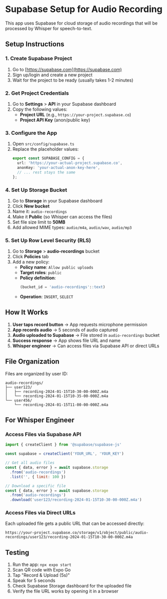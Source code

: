 # Supabase Setup for Audio Recording

This app uses Supabase for cloud storage of audio recordings that will be processed by Whisper for speech-to-text.

## Setup Instructions

### 1. Create Supabase Project

1. Go to [https://supabase.com](https://supabase.com)
2. Sign up/login and create a new project
3. Wait for the project to be ready (usually takes 1-2 minutes)

### 2. Get Project Credentials

1. Go to **Settings** > **API** in your Supabase dashboard
2. Copy the following values:
   - **Project URL** (e.g., `https://your-project.supabase.co`)
   - **Project API Key** (anon/public key)

### 3. Configure the App

1. Open `src/config/supabase.ts`
2. Replace the placeholder values:
   ```typescript
   export const SUPABASE_CONFIG = {
     url: 'https://your-actual-project.supabase.co',
     anonKey: 'your-actual-anon-key-here',
     // ... rest stays the same
   };
   ```

### 4. Set Up Storage Bucket

1. Go to **Storage** in your Supabase dashboard
2. Click **New bucket**
3. Name it: `audio-recordings`
4. Make it **Public** (so Whisper can access the files)
5. Set file size limit to **50MB**
6. Add allowed MIME types: `audio/m4a`, `audio/wav`, `audio/mp3`

### 5. Set Up Row Level Security (RLS)

1. Go to **Storage** > **audio-recordings** bucket
2. Click **Policies** tab
3. Add a new policy:
   - **Policy name**: `Allow public uploads`
   - **Target roles**: `public`
   - **Policy definition**:
     ```sql
     (bucket_id = 'audio-recordings'::text)
     ```
   - **Operation**: `INSERT`, `SELECT`

## How It Works

1. **User taps record button** → App requests microphone permission
2. **App records audio** → 5 seconds of audio captured
3. **Audio uploaded to Supabase** → File stored in `audio-recordings` bucket
4. **Success response** → App shows file URL and name
5. **Whisper engineer** → Can access files via Supabase API or direct URLs

## File Organization

Files are organized by user ID:
```
audio-recordings/
├── user123/
│   ├── recording-2024-01-15T10-30-00-000Z.m4a
│   └── recording-2024-01-15T10-35-00-000Z.m4a
└── user456/
    └── recording-2024-01-15T11-00-00-000Z.m4a
```

## For Whisper Engineer

### Access Files via Supabase API

```javascript
import { createClient } from '@supabase/supabase-js'

const supabase = createClient('YOUR_URL', 'YOUR_KEY')

// Get all audio files
const { data, error } = await supabase.storage
  .from('audio-recordings')
  .list('', { limit: 100 })

// Download a specific file
const { data, error } = await supabase.storage
  .from('audio-recordings')
  .download('user123/recording-2024-01-15T10-30-00-000Z.m4a')
```

### Access Files via Direct URLs

Each uploaded file gets a public URL that can be accessed directly:
```
https://your-project.supabase.co/storage/v1/object/public/audio-recordings/user123/recording-2024-01-15T10-30-00-000Z.m4a
```

## Testing

1. Run the app: `npx expo start`
2. Scan QR code with Expo Go
3. Tap "Record & Upload (5s)"
4. Speak for 5 seconds
5. Check Supabase Storage dashboard for the uploaded file
6. Verify the file URL works by opening it in a browser
